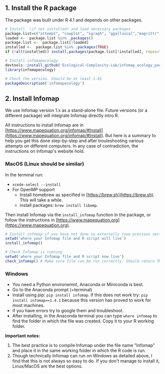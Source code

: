 ## 1. Install the R package
The package was built under R 4.1 and depends on other packages.

```R
# Install  (if not installed) and load necessary packages
package.list=c("attempt", "cowplot", "igraph", "ggalluvial","magrittr","metafolio","tidyverse","vegan", "devtools")
loaded <-  package.list %in% .packages()
package.list <-  package.list[!loaded]
installed <-  package.list %in% .packages(TRUE)
if (!all(installed)) install.packages(package.list[!installed], repos="http://cran.rstudio.com/")

# Install infomapecology 
devtools::install_github('Ecological-Complexity-Lab/infomap_ecology_package', force=T)
library(infomapecology)

# Check the version. Should be at least 1.01
packageDescription('infomapecology')
```

## 2. Install Infomap
We use Infomap version 1.x as a stand-alone file. Future versions (or a different package) will integrate Infomap directly intro R.

All instructions to install Infomap are in [https://www.mapequation.org/infomap/#Install](https://www.mapequation.org/infomap/#Install). But here is a summary to help you get this done step-by-step and after trouleshooting various attempts on different computers. In any case of contradiction, the instructions on Infomap's website hold.

### MacOS (Linux should be similar)
In the terminal run:
* `xcode-select --install`
* For OpenMP support
  * Install homebrew as specified in [https://brew.sh](https://brew.sh). This will take a while.
  * install packages: `brew install libomp`.

Then install Infomap via the `install_infomap` function in the package, or follow the instructions in [https://www.mapequation.org](https://www.mapequation.org).

```R
# Install infomap if you have not done so externally (see previous section in this readme)
setwd('where your Infomap file and R script will live')
install_infomap()

# Check Infomap is running
setwd('where your Infomap file and R script now live')
check_infomap() # Make sure file can be run correctly. Should return TRUE
```

### Windows
* You need a Python environemnt, Anaconda or Miniconda is best.
* Go to the Anaconda prompt (=terminal)
* install using pip: `pip install infomap`. If this does not work try: `pip install infomap==1.4.1` because this version has proved to work for most machines.
* If you have errors try to google them and troubleshoot.
* After installing, in the Anaconda terminal you can type `where infomap` to find the folder in which the file was created. Copy it to your R working folder.

**Important notes:**
1. The best practice is to compile Infomap under the file name "Infomap" and place it in the
same working folder in which the R code is run.
2. Though technically Infomap can run on Windows as detailed above, I find that this is not always so easy to do. If you don't manage to install it, Linux/MacOS are the best options.
